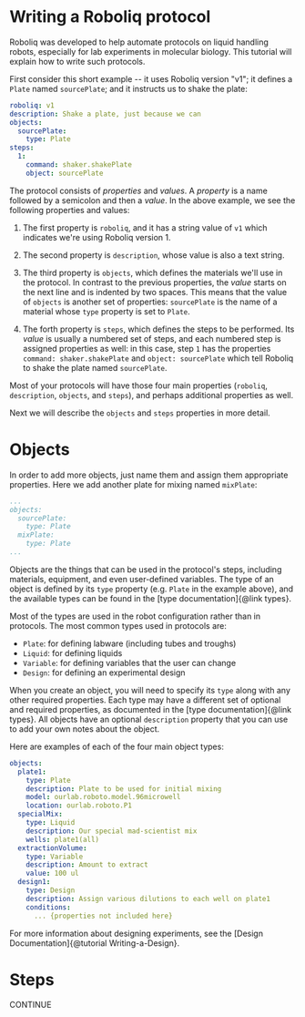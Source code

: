 # Writing a Roboliq protocol

Roboliq was developed to help automate protocols on liquid handling robots,
especially for lab experiments in molecular biology.
This tutorial will explain how to write such protocols.

First consider this short example -- it uses Roboliq version "v1"; it defines a `Plate` named `sourcePlate`; and it instructs us to shake the plate:

```yaml
roboliq: v1
description: Shake a plate, just because we can
objects:
  sourcePlate:
    type: Plate
steps:
  1:
    command: shaker.shakePlate
    object: sourcePlate
```

The protocol consists of *properties* and *values*.
A *property* is a name followed by a semicolon and then a *value*.
In the above example, we see the following properties and values:

1) The first property is `roboliq`, and it has a string value of `v1` which
  indicates we're using Roboliq version 1.

2) The second property is `description`, whose value is also a text string.

3) The third property is `objects`, which defines the materials we'll use in the
  protocol.  In contrast to the previous properties, the *value* starts on the
  next line and is indented by two spaces.  This means that the value of
  `objects` is another set of properties: `sourcePlate` is the name
  of a material whose `type` property is set to `Plate`.

4) The forth property is `steps`, which defines the steps to be performed.
  Its *value* is usually a numbered set of steps, and each numbered step
  is assigned properties as well: in this case, step `1` has the properties
  `command: shaker.shakePlate` and `object: sourcePlate` which tell Roboliq
  to shake the plate named `sourcePlate`.

Most of your protocols will have those four main properties (`roboliq`,
`description`, `objects`, and `steps`), and perhaps additional properties as well.

Next we will describe the `objects` and `steps` properties in more detail.

# Objects

In order to add more objects, just name them and assign them appropriate properties.
Here we add another plate for mixing named `mixPlate`:

```yaml
...
objects:
  sourcePlate:
    type: Plate
  mixPlate:
    type: Plate
...
```

Objects are the things that can be used in the protocol's steps, including
materials, equipment, and even user-defined variables.
The type of an object is defined by its `type` property (e.g. `Plate` in the
example above), and the available types can be found in the [type documentation]{@link types}.

Most of the types are used in the robot configuration rather than in protocols.
The most common types used in protocols are:

* `Plate`: for defining labware (including tubes and troughs)
* `Liquid`: for defining liquids
* `Variable`: for defining variables that the user can change
* `Design`: for defining an experimental design

When you create an object, you will need to specify its `type` along with any other
required properties.  Each type may have a different set of optional and
required properties, as documented in the [type documentation]{@link types}.
All objects have an optional `description` property that you can use to
add your own notes about the object.

Here are examples of each of the four main object types:

```yaml
objects:
  plate1:
    type: Plate
    description: Plate to be used for initial mixing
    model: ourlab.roboto.model.96microwell
    location: ourlab.roboto.P1
  specialMix:
    type: Liquid
    description: Our special mad-scientist mix
    wells: plate1(all)
  extractionVolume:
    type: Variable
    description: Amount to extract
    value: 100 ul
  design1:
    type: Design
    description: Assign various dilutions to each well on plate1
    conditions:
      ... {properties not included here}
```


For more information about designing experiments, see the
[Design Documentation]{@tutorial Writing-a-Design}.

# Steps

CONTINUE
